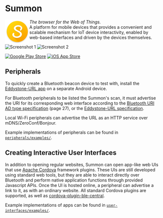 Summon
======

<img src="mobile-app/res/icon-android.png" alt="Summon" height="80" align="left"><i>The browser for the Web of Things. </i>
<br />A platform for mobile devices that provides a convenient and scalable mechanism for IoT device interactivity, enabled by web-based interfaces and driven by the devices themselves.

![Screenshot 1](https://lh3.googleusercontent.com/HTsNrOxas0_-gczMrosP2jo6WV3vtxb3Wba3xDLP7UQLuDQSvrFTd5BkXdS1nFPlGfBj=w350-r) 
![Screenshot 2](https://lh3.googleusercontent.com/OzlZsmVuk78PptIiuJ61dZXRitTFIqhGqJJwYPYmhhpDGv0DmgQBGkfDp8aFOfSgDQ=w350-r)

[<img src='https://play.google.com/intl/en_us/badges/images/generic/en-play-badge.png' alt="Google Play Store" height=38 />](https://play.google.com/store/apps/details?id=edu.umich.eecs.lab11.summon)
[<img src="http://images.apple.com/itunes/link/images/link-badge-appstore.png" alt="iOS App Store" height=40 />](https://itunes.apple.com/us/app/summon-lab11/id1051205682)


Peripherals
-----------

To quickly create a Bluetooth beacon device to test with, install the [Eddystone-URL app](https://play.google.com/store/apps/details?id=edu.umich.eecs.lab11.eddystone) on a separate Android device.

For Bluetooth peripherals to be listed the Summon's scan, it must advertise the URI for its corresponding web interface according to the [Bluetooth URI AD type specification](https://www.bluetooth.org/DocMan/handlers/DownloadDoc.ashx?doc_id=302735) (page 27), or the [Eddystone-URL specification](https://github.com/google/eddystone/blob/master/protocol-specification.md).

Local Wi-Fi peripherals can advertise the URL as an HTTP service over mDNS/ZeroConf/Bonjour.

Example implementations of peripherals can be found in [`peripherals/examples/`](peripherals/examples).


Creating Interactive User Interfaces
------------------------------------

In addition to opening regular websites, Summon can open app-like web UIs that use [Apache Cordova](https://cordova.apache.org/) framework plugins. These UIs are still developed using standard web tools, but they are able to interact directly over Bluetooth and perform native application functions through provided Javascript APIs. Once the UI is hosted online, a peripheral can advertise a link to it, as with an ordinary website.  All standard Cordova plugins are supported, as well as [cordova-plugin-ble-central](https://github.com/don/cordova-plugin-ble-central).

Example implementations of apps can be found in [`user-interfaces/examples/`](user-interfaces/examples).
